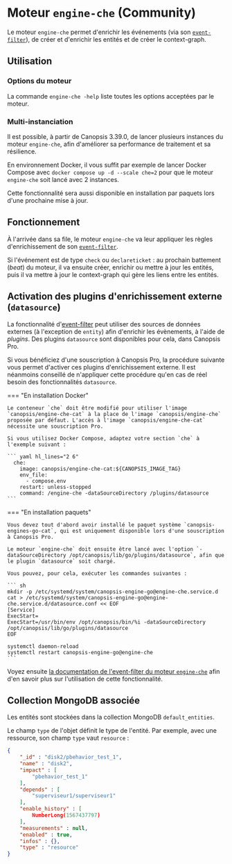 # Moteur `engine-che` (Community)

Le moteur `engine-che` permet d'enrichir les événements (via son [`event-filter`](moteur-che-event_filter.md)), de créer et d'enrichir les entités et de créer le context-graph.

## Utilisation

### Options du moteur

La commande `engine-che -help` liste toutes les options acceptées par le moteur.

### Multi-instanciation

Il est possible, à partir de Canopsis 3.39.0, de lancer plusieurs instances du moteur `engine-che`, afin d'améliorer sa performance de traitement et sa résilience.

En environnement Docker, il vous suffit par exemple de lancer Docker Compose avec `docker compose up -d --scale che=2` pour que le moteur `engine-che` soit lancé avec 2 instances.

Cette fonctionnalité sera aussi disponible en installation par paquets lors d'une prochaine mise à jour.

## Fonctionnement

À l'arrivée dans sa file, le moteur `engine-che` va leur appliquer les règles d'enrichissement de son [`event-filter`](moteur-che-event_filter.md).

Si l'événement est de type `check` ou `declareticket` : au prochain battement (*beat*) du moteur, il va ensuite créer, enrichir ou mettre à jour les entités, puis il va mettre à jour le context-graph qui gère les liens entre les entités.

## Activation des plugins d'enrichissement externe (`datasource`)

La fonctionnalité d'[event-filter](moteur-che-event_filter.md) peut utiliser des sources de données externes (à l'exception de `entity`) afin d'enrichir les évènements, à l'aide de *plugins*. Des plugins `datasource` sont disponibles pour cela, dans Canopsis Pro.

Si vous bénéficiez d'une souscription à Canopsis Pro, la procédure suivante vous permet d'activer ces plugins d'enrichissement externe. Il est néanmoins conseillé de n'appliquer cette procédure qu'en cas de réel besoin des fonctionnalités `datasource`.

=== "En installation Docker"

    Le conteneur `che` doit être modifié pour utiliser l'image `canopsis/engine-che-cat` à la place de l'image `canopsis/engine-che` proposée par défaut. L'accès à l'image `canopsis/engine-che-cat` nécessite une souscription Pro.

    Si vous utilisez Docker Compose, adaptez votre section `che` à l'exemple suivant :

    ``` yaml hl_lines="2 6"
      che:
        image: canopsis/engine-che-cat:${CANOPSIS_IMAGE_TAG}
        env_file:
          - compose.env
        restart: unless-stopped
        command: /engine-che -dataSourceDirectory /plugins/datasource
    ```

=== "En installation paquets"

    Vous devez tout d'abord avoir installé le paquet système `canopsis-engines-go-cat`, qui est uniquement disponible lors d'une souscription à Canopsis Pro.

    Le moteur `engine-che` doit ensuite être lancé avec l'option `-dataSourceDirectory /opt/canopsis/lib/go/plugins/datasource`, afin que le plugin `datasource` soit chargé.

    Vous pouvez, pour cela, exécuter les commandes suivantes :

    ``` sh
    mkdir -p /etc/systemd/system/canopsis-engine-go@engine-che.service.d
    cat > /etc/systemd/system/canopsis-engine-go@engine-che.service.d/datasource.conf << EOF
    [Service]
    ExecStart=
    ExecStart=/usr/bin/env /opt/canopsis/bin/%i -dataSourceDirectory /opt/canopsis/lib/go/plugins/datasource
    EOF

    systemctl daemon-reload
    systemctl restart canopsis-engine-go@engine-che
    ```

Voyez ensuite [la documentation de l'event-filter du moteur `engine-che`](moteur-che-event_filter.md#donnees-externes) afin d'en savoir plus sur l'utilisation de cette fonctionnalité.

## Collection MongoDB associée

Les entités sont stockées dans la collection MongoDB `default_entities`.

Le champ `type` de l'objet définit le type de l'entité. Par exemple, avec une ressource, son champ `type` vaut `resource` :

```json
{
    "_id" : "disk2/pbehavior_test_1",
    "name" : "disk2",
    "impact" : [
        "pbehavior_test_1"
    ],
    "depends" : [
        "superviseur1/superviseur1"
    ],
    "enable_history" : [
        NumberLong(1567437797)
    ],
    "measurements" : null,
    "enabled" : true,
    "infos" : {},
    "type" : "resource"
}
```

